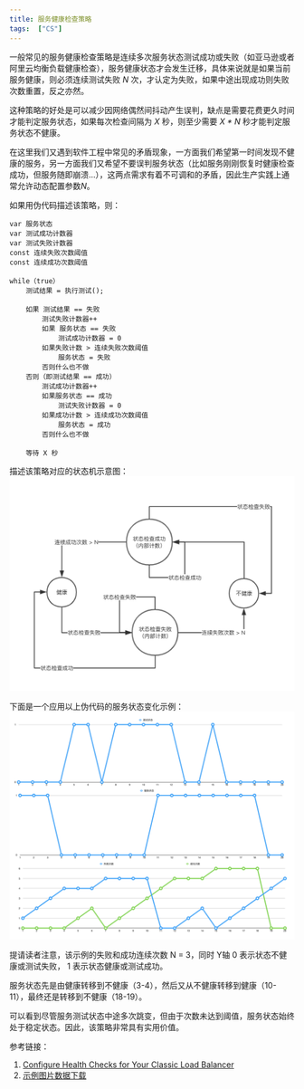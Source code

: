 ```yaml
---
title: 服务健康检查策略
tags:  ["CS"]
---
```


一般常见的服务健康检查策略是连续多次服务状态测试成功或失败（如亚马逊或者阿里云均衡负载健康检查），服务健康状态才会发生迁移，具体来说就是如果当前服务健康，则必须连续测试失败 *N* 次，才认定为失败，如果中途出现成功则失败次数重置，反之亦然。

这种策略的好处是可以减少因网络偶然间抖动产生误判，缺点是需要花费更久时间才能判定服务状态，如果每次检查间隔为 *X* 秒，则至少需要 *X * N* 秒才能判定服务状态不健康。

在这里我们又遇到软件工程中常见的矛盾现象，一方面我们希望第一时间发现不健康的服务，另一方面我们又希望不要误判服务状态（比如服务刚刚恢复时健康检查成功，但服务随即崩溃...），这两点需求有着不可调和的矛盾，因此生产实践上通常允许动态配置参数*N*。

如果用伪代码描述该策略，则：

    var 服务状态
    var 测试成功计数器
    var 测试失败计数器
    const 连续失败次数阈值
    const 连续成功次数阈值
    
    while（true）
        测试结果 = 执行测试();

        如果 测试结果 == 失败
            测试失败计数器++
            如果 服务状态 == 失败
                测试成功计数器 = 0
            如果失败计数 > 连续失败次数阈值
                服务状态 = 失败
            否则什么也不做
        否则（即测试结果 == 成功）
            测试成功计数器++
            如果服务状态 == 成功
                测试失败计数器 = 0
            如果成功计数 > 连续成功次数阈值 
                服务状态 = 成功
            否则什么也不做
            
        等待 X 秒
            
描述该策略对应的状态机示意图：
<img src="/assets/img/health-transition-machine.jpg" title="health-transition-machine"/>
               
下面是一个应用以上伪代码的服务状态变化示例：
<img src="/assets/img/health-check-demo.jpeg" title="health-check-demo"/>

提请读者注意，该示例的失败和成功连续次数 N = 3，同时 Y轴 0 表示状态不健康或测试失败， 1 表示状态健康或测试成功。

服务状态先是由健康转移到不健康（3-4），然后又从不健康转移到健康（10-11），最终还是转移到不健康（18-19）。

可以看到尽管服务测试状态中途多次跳变，但由于次数未达到阈值，服务状态始终处于稳定状态。因此，该策略非常具有实用价值。


参考链接：

1. [Configure Health Checks for Your Classic Load Balancer](https://docs.aws.amazon.com/elasticloadbalancing/latest/classic/elb-healthchecks.html)
2. [示例图片数据下载](/assets/file/service-health-check.xlsx)

